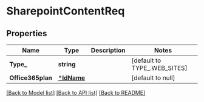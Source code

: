# SharepointContentReq

## Properties
Name | Type | Description | Notes
------------ | ------------- | ------------- | -------------
**Type_** | **string** |  | [default to TYPE_.WEB_SITES]
**Office365plan** | [***IdName**](IdName.md) |  | [default to null]

[[Back to Model list]](../README.md#documentation-for-models) [[Back to API list]](../README.md#documentation-for-api-endpoints) [[Back to README]](../README.md)

